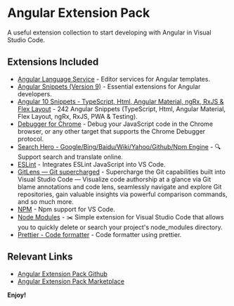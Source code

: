 # Angular Extension Pack

A useful extension collection to start developing with Angular in Visual Studio Code.

## Extensions Included

- [Angular Language Service](https://marketplace.visualstudio.com/items?itemName=angular.ng-template) - Editor services for Angular templates.
- [Angular Snippets (Version 9)](https://marketplace.visualstudio.com/items?itemName=johnpapa.angular-essentials) - Essential extensions for Angular developers.
- [Angular 10 Snippets - TypeScript, Html, Angular Material, ngRx, RxJS & Flex Layout](https://marketplace.visualstudio.com/items?itemName=mikael.angular-beastcode) - 242 Angular Snippets (TypeScript, Html, Angular Material, Flex Layout, ngRx, RxJS, PWA & Testing).
- [Debugger for Chrome](https://marketplace.visualstudio.com/items?itemName=msjsdiag.debugger-for-chrome) - Debug your JavaScript code in the Chrome browser, or any other target that supports the Chrome Debugger protocol.
- [Search Hero - Google/Bing/Baidu/Wiki/Yahoo/Github/Npm Engine](https://marketplace.visualstudio.com/items?itemName=Wscats.search) - 🔍Support search and translate online.
- [ESLint](https://marketplace.visualstudio.com/items?itemName=dbaeumer.vscode-eslint) - Integrates ESLint JavaScript into VS Code.
- [GitLens — Git supercharged](https://marketplace.visualstudio.com/items?itemName=eamodio.gitlens) - Supercharge the Git capabilities built into Visual Studio Code — Visualize code authorship at a glance via Git blame annotations and code lens, seamlessly navigate and explore Git repositories, gain valuable insights via powerful comparison commands, and so much more.
- [NPM](https://marketplace.visualstudio.com/items?itemName=eg2.vscode-npm-script) - Npm support for VS Code.
- [Node Modules](https://marketplace.visualstudio.com/items?itemName=wscats.delete-node-modules) - ✂️ Simple extension for Visual Studio Code that allows you to quickly delete or search your project's node_modules directory.
- [Prettier - Code formatter](https://marketplace.visualstudio.com/items?itemName=esbenp.prettier-vscode) - Code formatter using prettier.
## Relevant Links

- [Angular Extension Pack Github](https://github.com/Wscats/angular-extension-pack)
- [Angular Extension Pack Marketplace](https://marketplace.visualstudio.com/items?itemName=Wscats.angular-extension-pack)

**Enjoy!**
